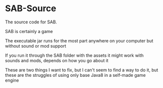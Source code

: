 # SAB-Source

  The source code for SAB.

  SAB is certainly a game



  The executable jar runs for the most part anywhere on your computer but without sound or mod support

  If you run it through the SAB folder with the assets it might work with sounds and mods, depends on how you go about it



  These are two things I want to fix, but I can't seem to find a way to do it, but these are the struggles of using only base Java8
  in a self-made game engine